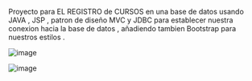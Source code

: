 Proyecto para EL REGISTRO de CURSOS en una base de datos usando JAVA , JSP , patron de diseño MVC y JDBC para establecer nuestra conexion hacia la base de datos , 
añadiendo tambien Bootstrap para nuestros estilos .

![image](https://github.com/user-attachments/assets/0786981e-6f0d-40de-ba8e-69ce332d7620)

![image](https://github.com/user-attachments/assets/6af86d6f-4b28-4426-aff9-39ec7b4f9a93)
